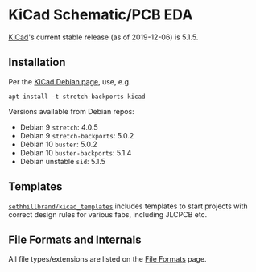 KiCad Schematic/PCB EDA
=======================

[KiCad]'s current stable release (as of 2019-12-06) is 5.1.5.


Installation
------------

Per the [KiCad Debian page][inst-debian], use, e.g.

    apt install -t stretch-backports kicad

Versions available from Debian repos:
- Debian 9 `stretch`: 4.0.5
- Debian 9 `stretch-backports`: 5.0.2
- Debian 10 `buster`: 5.0.2
- Debian 10 `buster-backports`: 5.1.4
- Debian unstable `sid`: 5.1.5


Templates
---------

[`sethhillbrand/kicad_templates`][hill] includes templates to start
projects with correct design rules for various fabs, including JLCPCB etc.


File Formats and Internals
--------------------------

All file types/extensions are listed on the [File Formats] page.



<!-------------------------------------------------------------------->
[KiCad]: https://www.kicad-pcb.org/
[inst-debian]: https://www.kicad-pcb.org/

[hill]: https://github.com/sethhillbrand/kicad_templates

[File Formats]: https://kicad.org/help/file-formats/
